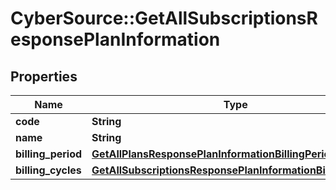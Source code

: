 # CyberSource::GetAllSubscriptionsResponsePlanInformation

## Properties
Name | Type | Description | Notes
------------ | ------------- | ------------- | -------------
**code** | **String** | Plan code  | [optional] 
**name** | **String** | Plan name  | [optional] 
**billing_period** | [**GetAllPlansResponsePlanInformationBillingPeriod**](GetAllPlansResponsePlanInformationBillingPeriod.md) |  | [optional] 
**billing_cycles** | [**GetAllSubscriptionsResponsePlanInformationBillingCycles**](GetAllSubscriptionsResponsePlanInformationBillingCycles.md) |  | [optional] 


